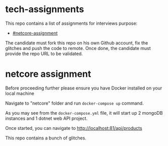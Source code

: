 # tech-assignments

This repo contains a list of assignments for interviews purpose:

- [#netcore-assignment](netcore)

The candidate must fork this repo on his own Github account, fix the glitches and push the code to remote.
Once done, the candidate must provide the repo URL to be validated.

# netcore assignment

Before proceeding further please ensure you have Docker installed on your local machine

Navigate to "netcore" folder and run `docker-compose up` command.

As you may see from the `docker-compose.yml` file, it will start up 2 mongoDB instances and 1 dotnet web API project.

Once started, you can navigate to [http://localhost:81/api/products](http://localhost:81/api/products)

This repo contains a bunch of glitches.
